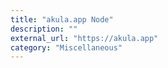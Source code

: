 ```yaml
---
title: "akula.app Node"
description: ""
external_url: "https://akula.app"
category: "Miscellaneous"
---
```

